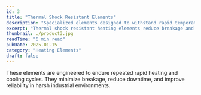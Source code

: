 ```yaml
---
id: 3
title: "Thermal Shock Resistant Elements"
description: "Specialized elements designed to withstand rapid temperature changes."
excerpt: "Thermal shock resistant heating elements reduce breakage and downtime in demanding industrial environments."
thumbnail: ./product3.jpg
readTime: "6 min read"
pubDate: 2025-01-15
category: "Heating Elements"
draft: false
---
```


These elements are engineered to endure repeated rapid heating and cooling cycles. They minimize breakage, reduce downtime, and improve reliability in harsh industrial environments.
